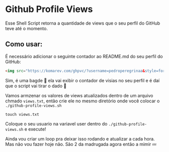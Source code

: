 # Github Profile Views

Esse Shell Script retorna a quantidade de views que o seu perfil do GitHub teve até o momento.

## Como usar:

É necessário adicionar o seguinte contador ao README.md do seu perfil do GitHub:

```html
<img src="https://komarev.com/ghpvc/?username=pedroperegrinaa&style=for-the-badge&color=32325D"/>
```

Sim, é uma bagde 🥰 ela vai exibir o contador de visias no seu perfil e é daí que o script vai tirar o dado 🎲

Vamos armzenar os valores de views atualizados dentro de um arquivo chmado `views.txt`, então crie ele no mesmo diretório onde você colocar o `./github-profile-views.sh`

`touch views.txt`

Coloque o seu usuario na variavel user dentro do `./github-profile-views.sh` e execute!

Ainda vou criar um loop pra deixar isso rodando e atualizar a cada hora. Mas não vou fazer hoje não. São 2 da madrugada agora então a mimir 💤
